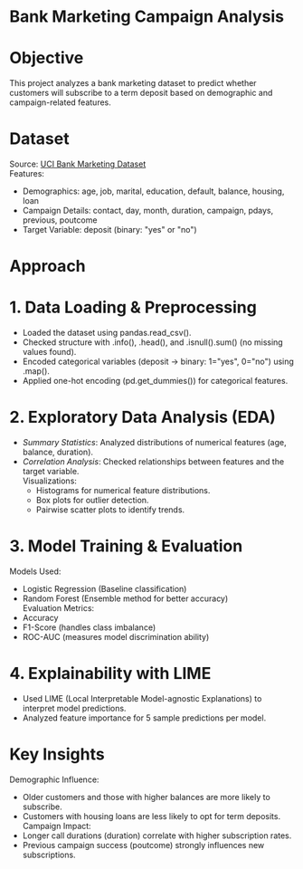 # Bank Marketing Campaign Analysis 

# Objective 
This project analyzes a bank marketing dataset to predict whether customers will subscribe to a term deposit based on demographic and campaign-related features.  

# Dataset 
Source: [UCI Bank Marketing Dataset](https://archive.ics.uci.edu/ml/datasets/Bank+Marketing)  
Features:  
- Demographics: age, job, marital, education, default, balance, housing, loan  
- Campaign Details: contact, day, month, duration, campaign, pdays, previous, poutcome  
- Target Variable: deposit (binary: "yes" or "no")  

# Approach 

# 1. Data Loading & Preprocessing 
- Loaded the dataset using pandas.read_csv().  
- Checked structure with .info(), .head(), and .isnull().sum() (no missing values found).  
- Encoded categorical variables (deposit → binary: 1="yes", 0="no") using .map().  
- Applied one-hot encoding (pd.get_dummies()) for categorical features.  

# 2. Exploratory Data Analysis (EDA)
- *Summary Statistics*: Analyzed distributions of numerical features (age, balance, duration).  
- *Correlation Analysis*: Checked relationships between features and the target variable.  
  Visualizations:  
  - Histograms for numerical feature distributions.  
  - Box plots for outlier detection.  
  - Pairwise scatter plots to identify trends.  

# 3. Model Training & Evaluation  
Models Used:  
  - Logistic Regression (Baseline classification)  
  - Random Forest (Ensemble method for better accuracy)  
  Evaluation Metrics:  
  - Accuracy  
  - F1-Score (handles class imbalance)  
  - ROC-AUC (measures model discrimination ability)  

# 4. Explainability with LIME  
- Used LIME (Local Interpretable Model-agnostic Explanations) to interpret model predictions.  
- Analyzed feature importance for 5 sample predictions per model.  

# Key Insights  
  Demographic Influence:  
  - Older customers and those with higher balances are more likely to subscribe.  
  - Customers with housing loans are less likely to opt for term deposits.  
  Campaign Impact:  
  - Longer call durations (duration) correlate with higher subscription rates.  
  - Previous campaign success (poutcome) strongly influences new subscriptions.
